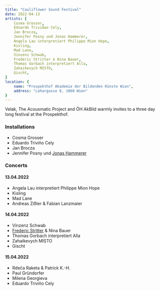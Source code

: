 ```yaml
---
title: "Cauliflower Sound Festival"
date: 2022-04-13
artists: [
    Cosma Grosser,
    Eduardo TriviÃ±o Cely,
    Jan Brocza,
    Jennifer Posny und Jonas Hammerer,
    Angela Lau interpretiert Philippe Mion Hope,
    Kisling,
    Mad Lane,
    Vinzenz Schwab,
    Frederic Stritter & Nina Bauer,
    Thomas Gorbach interpretiert Alla,
    Zahaikevych MISTO,
    Gischt,
]
location: {
    name: "Prospekthof Akademie der Bildenden Künste Wien",
    address: "Lehargasse 8, 1060 Wien"
}
---
```

Velak, The Acousmatic Project and ÖH AkBild warmly invites to a three day long festival at the Prospekthof.

### Installations
- Cosma Grosser
- Eduardo Triviño Cely
- Jan Brocza
- Jennifer Posny und [Jonas Hammerer](https://soundcloud.com/jonashammerer)

### Concerts
#### 13.04.2022
- Angela Lau interpretiert Philippe Mion Hope
- Kisling
- Mad Lane
- Andreas Zißler & Fabian Lanzmaier  

#### 14.04.2022
- Vinzenz Schwab
- [Frederic Stritter](https://stritter.audio) & Nina Bauer
- Thomas Gorbach interpretiert Alla
- Zahaikevych MISTO
- Gischt

#### 15.04.2022
- Rdeča Raketa & Patrick K.-H.
- Paul Gründorfer
- Milena Georgieva
- Eduardo Triviño Cely
